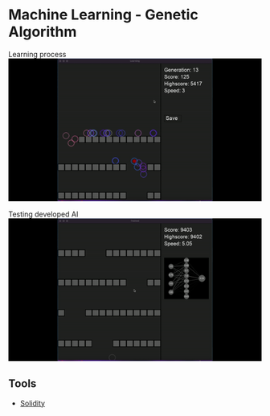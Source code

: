 # Machine Learning - Genetic Algorithm

Learning process
![Geneetic Algorithm Learning](https://github.com/simon-bonnedahl/ML-Genetic-Algorithm/blob/main/learnAI.gif)

Testing developed AI
![AI run](https://github.com/simon-bonnedahl/ML-Genetic-Algorithm/blob/main/runAI.gif)

## Tools

- [Solidity](https://docs.soliditylang.org/en/v0.8.13/)
